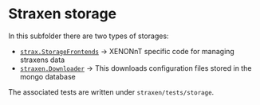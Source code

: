 # Straxen storage

In this subfolder there are two types of storages:

- [`strax.StorageFrontends`](https://strax.readthedocs.io/en/latest/developer/storage.html) ->
  XENONnT specific code for managing straxens data
- [`straxen.Downloader`](https://straxen.readthedocs.io/en/latest/config_storage.html) -> This
  downloads configuration files stored in the mongo database

The associated tests are written under `straxen/tests/storage`.
